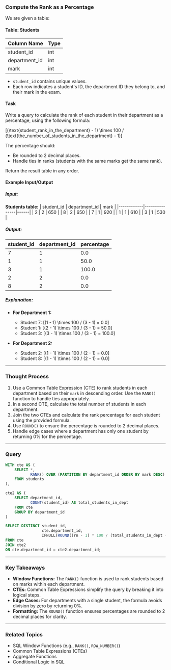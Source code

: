 ### Compute the Rank as a Percentage

We are given a table:

#### Table: Students
| Column Name   | Type |
|---------------|------|
| student_id    | int  |
| department_id | int  |
| mark          | int  |

- `student_id` contains unique values.
- Each row indicates a student's ID, the department ID they belong to, and their mark in the exam.

#### Task
Write a query to calculate the rank of each student in their department as a percentage, using the following formula:

\[(\text{student\_rank\_in\_the\_department} - 1) \times 100 / (\text{the\_number\_of\_students\_in\_the\_department} - 1)\]

The percentage should:
- Be rounded to 2 decimal places.
- Handle ties in ranks (students with the same marks get the same rank).

Return the result table in any order.

#### Example Input/Output

##### Input:
**Students table:**
| student_id | department_id | mark |
|------------|---------------|------|
| 2          | 2             | 650  |
| 8          | 2             | 650  |
| 7          | 1             | 920  |
| 1          | 1             | 610  |
| 3          | 1             | 530  |

##### Output:
| student_id | department_id | percentage |
|------------|---------------|------------|
| 7          | 1             | 0.0        |
| 1          | 1             | 50.0       |
| 3          | 1             | 100.0      |
| 2          | 2             | 0.0        |
| 8          | 2             | 0.0        |

##### Explanation:
- **For Department 1:**
  - Student 7: \[(1 - 1) \times 100 / (3 - 1) = 0.0\]
  - Student 1: \[(2 - 1) \times 100 / (3 - 1) = 50.0\]
  - Student 3: \[(3 - 1) \times 100 / (3 - 1) = 100.0\]

- **For Department 2:**
  - Student 2: \[(1 - 1) \times 100 / (2 - 1) = 0.0\]
  - Student 8: \[(1 - 1) \times 100 / (2 - 1) = 0.0\]

---

### Thought Process
1. Use a Common Table Expression (CTE) to rank students in each department based on their `mark` in descending order. Use the `RANK()` function to handle ties appropriately.
2. In a second CTE, calculate the total number of students in each department.
3. Join the two CTEs and calculate the rank percentage for each student using the provided formula.
4. Use `ROUND()` to ensure the percentage is rounded to 2 decimal places.
5. Handle edge cases where a department has only one student by returning 0% for the percentage.

---

### Query
```sql
WITH cte AS (
    SELECT *,
           RANK() OVER (PARTITION BY department_id ORDER BY mark DESC) AS rn
    FROM students
),

cte2 AS (
    SELECT department_id,
           COUNT(student_id) AS total_students_in_dept 
    FROM cte
    GROUP BY department_id
)

SELECT DISTINCT student_id, 
                cte.department_id,
                IFNULL(ROUND((rn - 1) * 100 / (total_students_in_dept - 1), 2), 0) AS percentage 
FROM cte
JOIN cte2
ON cte.department_id = cte2.department_id;
```

---

### Key Takeaways
- **Window Functions:** The `RANK()` function is used to rank students based on marks within each department.
- **CTEs:** Common Table Expressions simplify the query by breaking it into logical steps.
- **Edge Cases:** For departments with a single student, the formula avoids division by zero by returning 0%.
- **Formatting:** The `ROUND()` function ensures percentages are rounded to 2 decimal places for clarity.

---

### Related Topics
- SQL Window Functions (e.g., `RANK()`, `ROW_NUMBER()`)
- Common Table Expressions (CTEs)
- Aggregate Functions
- Conditional Logic in SQL
